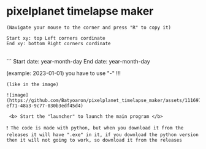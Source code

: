 # pixelplanet timelapse maker
```
(Navigate your mouse to the corner and press "R" to copy it)

Start xy: top Left corners cordinate
End xy: bottom Right corners cordinate
```
<br>
```
Start date: year-month-day 
End date: year-month-day

(example: 2023-01-01) you have to use "-" !!!
```
(like in the image)

![image](https://github.com/Batyoaron/pixelplanet_timelapse_maker/assets/111697446/ca9d393f-ef71-48a3-9c77-030b3edf45d4)

 <b> Start the "launcher" to launch the main program </b>

❗ The code is made with python, but when you download it from the releases it will have ".exe" in it, if you download the python version then it will not going to work, so download it from the releases 
